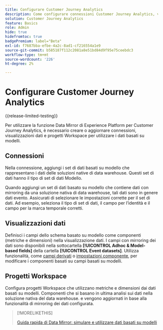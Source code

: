 ```yaml
---
title: Configurare Customer Journey Analytics
description: Come configurare connessioni Customer Journey Analytics, visualizzazioni dati e progetti per Experience Platform Data Mirror for Customer Journey Analytics
solution: Customer Journey Analytics
feature: Basics
role: Admin
hide: true
hidefromtoc: true
badgePremium: label="Beta"
exl-id: f7687bba-efbe-4a2c-8ad1-cf216554a1e9
source-git-commit: b585187f112c2081a8e51bd84d9f95e75ceebdc3
workflow-type: tm+mt
source-wordcount: '226'
ht-degree: 2%

---
```


# Configurare Customer Journey Analytics

{{release-limited-testing}}

Per utilizzare la funzione Data Mirror di Experience Platform per Customer Journey Analytics, è necessario creare o aggiornare connessioni, visualizzazioni dati e progetti Workspace per utilizzare i dati basati su modelli.

## Connessioni

Nella connessione, aggiungi i set di dati basati su modello che rappresentano i dati delle soluzioni native di data warehouse. Questi set di dati hanno il tipo di set di dati Modello.

Quando aggiungi un set di dati basato su modello che contiene dati con mirroring da una soluzione nativa di data warehouse, tali dati sono in genere dati evento. Assicurati di selezionare le impostazioni corrette per il set di dati. Ad esempio, seleziona il tipo di set di dati, il campo per l’identità e il campo per la marca temporale corretti.


## Visualizzazioni dati

Definisci i campi dello schema basato su modello come componenti (metriche e dimensioni) nella visualizzazione dati. I campi con mirroring dei dati sono disponibili nella sottocartella **[!UICONTROL Adhoc & Model-based fields]** della cartella **[!UICONTROL Event datasets]**. Utilizza funzionalità, come [campi derivati](/help/data-views/derived-fields/derived-fields.md) o [impostazioni componente](/help/data-views/component-settings/overview.md), per modificare i componenti basati su campi basati su modelli.


## Progetti Workspace

Configura progetti Workspace che utilizzano metriche e dimensioni dai dati basati su modelli. Componenti che si basano in ultima analisi sui dati nella soluzione nativa del data warehouse. e vengono aggiornati in base alla funzionalità di mirroring dei dati configurata.

>[!MORELIKETHIS]
>
>[Guida rapida di Data Mirror: simulare e utilizzare dati basati su modelli](model-based.md)
>
